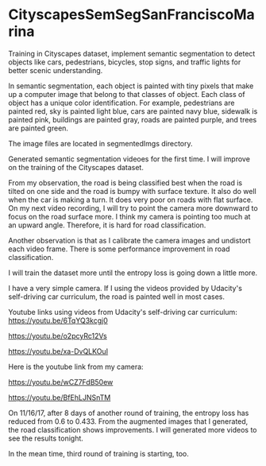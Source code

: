 # CityscapesSemSegSanFranciscoMarina
Training in Cityscapes dataset, implement semantic segmentation to detect objects like cars, pedestrians, bicycles, stop signs, 
and traffic lights for better scenic understanding. 

In semantic segmentation, each object is painted with tiny pixels that make up a computer image that belong to that classes of object. Each class of object has a unique color identification. For example, pedestrians are painted red, sky is painted light blue, cars are painted navy blue, sidewalk is painted pink, buildings are painted gray, roads are painted purple, and trees are painted green.

The image files are located in segmentedImgs directory.

Generated semantic segmentation videoes for the first time.  I will improve on the  training of the Cityscapes dataset.

From my observation, the road is being classified best when the road is tilted on one side and the road is bumpy with surface texture.
It also do well when the car is making a turn. It does very poor on roads with flat surface. On my next video recording, I will try to point the camera more downward to focus on the road surface more. I think my camera is pointing too much at an upward angle. Therefore, it is hard for road classification.

Another observation is that as I calibrate the camera images and undistort each video frame. There is some performance improvement in road classification. 

I will train the dataset more until the entropy loss is going down a little more.

I have a very simple camera.  If I using the videos provided
by Udacity's self-driving car curriculum, the road is painted well in most cases.

Youtube links using videos from Udacity's self-driving car curriculum:
https://youtu.be/6TqYQ3kcgj0

https://youtu.be/o2pcyRc12Vs

https://youtu.be/xa-DvQLKOuI

Here is the youtube link from my camera:

https://youtu.be/wCZ7FdB50ew

https://youtu.be/BfEhLJNSnTM

On 11/16/17, after 8 days of another round of training, the entropy loss has reduced from 0.6 to 0.433. From the augmented images that I generated, the road classification shows improvements. I will generated more videos to see the results tonight.

In the mean time, third round of training is starting, too.


